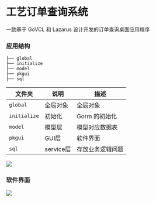 # 工艺订单查询系统
一款基于 GoVCL 和 Lazarus 设计开发的订单查询桌面应用程序


### 应用结构
```shell
├── global
├── initialize
├── model
├── pkgui
├── sql
```

| 文件夹       | 说明                  | 描述                                |
| ------------ | --------------------- | ----------------------------------- |
| `global`     | 全局对象              | 全局对象                            |
| `initialize` | 初始化                | Gorm 的初始化                   |
| `model`      | 模型层                | 模型对应数据表                      |
| `pkgui`     | GUI层             | 软件界面               |
| `sql`    | service层             | 存放业务逻辑问题                    |

![](https://icewx-1251138640.cos.ap-guangzhou.myqcloud.com/github/process-order-gui/%E5%B7%A5%E8%89%BA%E8%AE%A2%E5%8D%95%E7%B3%BB%E7%BB%9F.jpg)

### 软件界面

![](https://icewx-1251138640.cos.ap-guangzhou.myqcloud.com/github/process-order-gui/%E5%B7%A5%E8%89%BA%E8%AE%A2%E5%8D%95%E7%B3%BB%E7%BB%9F%E8%BD%AF%E4%BB%B6%E7%95%8C%E9%9D%A2.jpg)